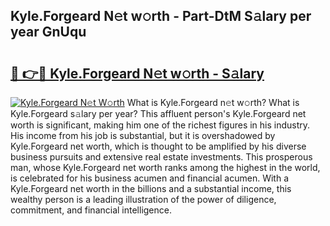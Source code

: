 ## Kyle.Forgeard N𝚎t w𝚘rth - Part-DtM S𝚊lary per year GnUqu

# <h2><a href="http://gc3nvh2.nevu.top/?p=Kyle.Forgeard">🔗 👉🔴 Kyle.Forgeard N𝚎t w𝚘rth - S𝚊lary</a></h2>

[![Kyle.Forgeard N𝚎t W𝚘rth](https://i.imgur.com/Oavwk0R.jpeg)](http://gc3nvh2.nevu.top/?p=Kyle.Forgeard)
What is Kyle.Forgeard n𝚎t w𝚘rth? What is Kyle.Forgeard s𝚊lary per year?
This affluent person's Kyle.Forgeard net worth is significant, making him one of the richest figures in his industry. His income from his job is substantial, but it is overshadowed by Kyle.Forgeard net worth, which is thought to be amplified by his diverse business pursuits and extensive real estate investments. This prosperous man, whose Kyle.Forgeard net worth ranks among the highest in the world, is celebrated for his business acumen and financial acumen. With a Kyle.Forgeard net worth in the billions and a substantial income, this wealthy person is a leading illustration of the power of diligence, commitment, and financial intelligence.
